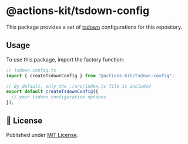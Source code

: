 # @actions-kit/tsdown-config

This package provides a set of [tsdown](https://github.com/rolldown/tsdown) configurations for this repository.

## Usage

To use this package, import the factory function:

```typescript
// tsdown.config.ts
import { createTsdownConfig } from "@actions-kit/tsdown-config";

// By default, only the ./src/index.ts file is included
export default createTsdownConfig({
  // your tsdown configuration options
});
```

## 📄 License

Published under [MIT License](./LICENSE).
